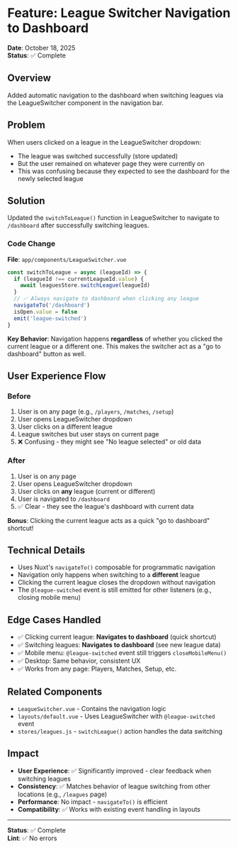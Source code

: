# Feature: League Switcher Navigation to Dashboard

**Date**: October 18, 2025  
**Status**: ✅ Complete

## Overview

Added automatic navigation to the dashboard when switching leagues via the LeagueSwitcher component in the navigation bar.

## Problem

When users clicked on a league in the LeagueSwitcher dropdown:
- The league was switched successfully (store updated)
- But the user remained on whatever page they were currently on
- This was confusing because they expected to see the dashboard for the newly selected league

## Solution

Updated the `switchToLeague()` function in LeagueSwitcher to navigate to `/dashboard` after successfully switching leagues.

### Code Change

**File**: `app/components/LeagueSwitcher.vue`

```javascript
const switchToLeague = async (leagueId) => {
  if (leagueId !== currentLeagueId.value) {
    await leaguesStore.switchLeague(leagueId)
  }
  // ✅ Always navigate to dashboard when clicking any league
  navigateTo('/dashboard')
  isOpen.value = false
  emit('league-switched')
}
```

**Key Behavior**: Navigation happens **regardless** of whether you clicked the current league or a different one. This makes the switcher act as a "go to dashboard" button as well.

## User Experience Flow

### Before
1. User is on any page (e.g., `/players`, `/matches`, `/setup`)
2. User opens LeagueSwitcher dropdown
3. User clicks on a different league
4. League switches but user stays on current page
5. ❌ Confusing - they might see "No league selected" or old data

### After
1. User is on any page
2. User opens LeagueSwitcher dropdown
3. User clicks on **any** league (current or different)
4. User is navigated to `/dashboard`
5. ✅ Clear - they see the league's dashboard with current data

**Bonus**: Clicking the current league acts as a quick "go to dashboard" shortcut!

## Technical Details

- Uses Nuxt's `navigateTo()` composable for programmatic navigation
- Navigation only happens when switching to a **different** league
- Clicking the current league closes the dropdown without navigation
- The `@league-switched` event is still emitted for other listeners (e.g., closing mobile menu)

## Edge Cases Handled

- ✅ Clicking current league: **Navigates to dashboard** (quick shortcut)
- ✅ Switching leagues: **Navigates to dashboard** (see new league data)
- ✅ Mobile menu: `@league-switched` event still triggers `closeMobileMenu()`
- ✅ Desktop: Same behavior, consistent UX
- ✅ Works from any page: Players, Matches, Setup, etc.

## Related Components

- `LeagueSwitcher.vue` - Contains the navigation logic
- `layouts/default.vue` - Uses LeagueSwitcher with `@league-switched` event
- `stores/leagues.js` - `switchLeague()` action handles the data switching

## Impact

- **User Experience**: ✅ Significantly improved - clear feedback when switching leagues
- **Consistency**: ✅ Matches behavior of league switching from other locations (e.g., `/leagues` page)
- **Performance**: No impact - `navigateTo()` is efficient
- **Compatibility**: ✅ Works with existing event handling in layouts

---

**Status**: ✅ Complete  
**Lint**: ✅ No errors
